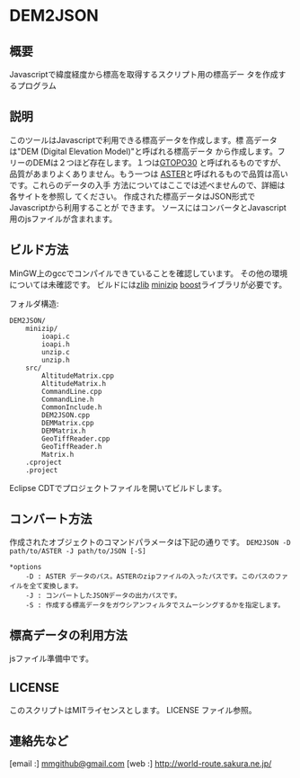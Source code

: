 # DEM2JSON

## 概要

Javascriptで緯度経度から標高を取得するスクリプト用の標高デー
タを作成するプログラム

## 説明

このツールはJavascriptで利用できる標高データを作成します。標
高データは"DEM (Digital Elevation Model)"と呼ばれる標高データ
から作成します。フリーのDEMは２つほど存在します。１つは[GTOPO30]
と呼ばれるものですが、品質があまりよくありません。もう一つは
[ASTER]と呼ばれるもので品質は高いです。これらのデータの入手
方法についてはここでは述べませんので、詳細は各サイトを参照し
てください。
作成された標高データはJSON形式でJavascriptから利用することが
できます。
ソースにはコンバータとJavascript用のjsファイルが含まれます。

  [GTOPO30]: http://eros.usgs.gov/#/Find_Data/Products_and_Data_Available/gtopo30_info
  [ASTER]: http://asterweb.jpl.nasa.gov/

## ビルド方法

MinGW上のgccでコンパイルできていることを確認しています。
その他の環境については未確認です。
ビルドには[zlib]  [minizip]  [boost]ライブラリが必要です。

  [zlib]: http://zlib.net/
  [minizip]: http://www.winimage.com/zLibDll/minizip.html
  [boost]: http://www.boost.org/

フォルダ構造:

    DEM2JSON/
        minizip/
            ioapi.c
            ioapi.h
            unzip.c
            unzip.h
        src/
            AltitudeMatrix.cpp
            AltitudeMatrix.h
            CommandLine.cpp
            CommandLine.h
            CommonInclude.h
            DEM2JSON.cpp
            DEMMatrix.cpp
            DEMMatrix.h
            GeoTiffReader.cpp
            GeoTiffReader.h
            Matrix.h
        .cproject
        .project

Eclipse CDTでプロジェクトファイルを開いてビルドします。

## コンバート方法

作成されたオブジェクトのコマンドパラメータは下記の通りです。
`DEM2JSON -D path/to/ASTER -J path/to/JSON [-S]`

    *options
        -D : ASTER データのパス。ASTERのzipファイルの入ったパスです。このパスのファイルを全て変換します。
        -J : コンバートしたJSONデータの出力パスです。
        -S : 作成する標高データをガウシアンフィルタでスムーシングするかを指定します。

## 標高データの利用方法

jsファイル準備中です。

## LICENSE

このスクリプトはMITライセンスとします。
LICENSE ファイル参照。

## 連絡先など

[email :] mmgithub@gmail.com
[web :] http://world-route.sakura.ne.jp/
